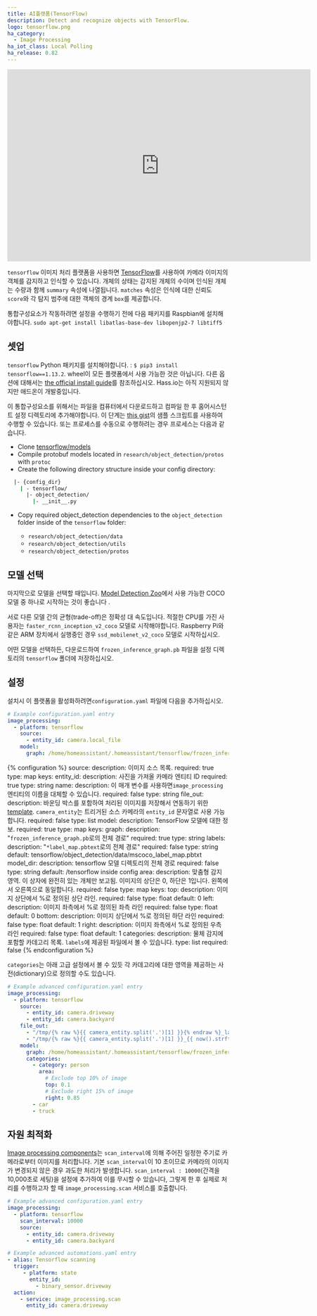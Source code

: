 ```yaml
---
title: AI플랫폼(TensorFlow)
description: Detect and recognize objects with TensorFlow.
logo: tensorflow.png
ha_category:
  - Image Processing
ha_iot_class: Local Polling
ha_release: 0.82
---
```


<div class='videoWrapper'>
<iframe width="690" height="437" src="https://www.youtube.com/embed/iKQC4oCvSXU" frameborder="0" allow="accelerometer; autoplay; encrypted-media; gyroscope; picture-in-picture" allowfullscreen></iframe>
</div>

`tensorflow` 이미지 처리 플랫폼을 사용하면 [TensorFlow](https://www.tensorflow.org/)를 사용하여 카메라 이미지의 객체를 감지하고 인식할 수 있습니다. 개체의 상태는 감지된 개체의 수이며 인식된 개체는 수량과 함께 `summary` 속성에 나열됩니다. `matches` 속성은 인식에 대한 신뢰도 `score`와 각 탐지 범주에 대한 객체의 경계 `box`를 제공합니다.

<div class='note warning'>

  통합구성요소가 작동하려면 설정을 수행하기 전에 다음 패키지를 Raspbian에 설치해야합니다.
  `sudo apt-get install libatlas-base-dev libopenjp2-7 libtiff5`
  

</div>

## 셋업

`tensorflow` Python 패키지를 설치해야합니다. : `$ pip3 install tensorflow==1.13.2`. wheel이 모든 플랫폼에서 사용 가능한 것은 아닙니다. 다른 옵션에 대해서는 [the official install guide](https://www.tensorflow.org/install/)를 참조하십시오. Hass.io는 아직 지원되지 않지만 애드온이 개발중입니다.

이 통합구성요소를 위해서는 파일을 컴퓨터에서 다운로드하고 컴파일 한 후 홈어시스턴트 설정 디렉토리에 추가해야합니다. 이 단계는 [this gist](https://gist.github.com/hunterjm/6f9332f92b60c3d5e448ad936d7353c3)의 샘플 스크립트를 사용하여 수행할 수 있습니다. 또는 프로세스를 수동으로 수행하려는 경우 프로세스는 다음과 같습니다.

- Clone [tensorflow/models](https://github.com/tensorflow/models/tree/master/research/object_detection)
- Compile protobuf models located in `research/object_detection/protos` with `protoc`
- Create the following directory structure inside your config directory:

```bash
  |- {config_dir}
    | - tensorflow/
      |- object_detection/
        |- __init__.py
```

- Copy required object_detection dependencies to the `object_detection` folder inside of the `tensorflow` folder:

  - `research/object_detection/data`
  - `research/object_detection/utils`
  - `research/object_detection/protos`

## 모델 선택

마지막으로 모델을 선택할 때입니다. [Model Detection Zoo](https://github.com/tensorflow/models/blob/master/research/object_detection/g3doc/detection_model_zoo.md)에서 사용 가능한 COCO 모델 중 하나로 시작하는 것이 좋습니다 .

서로 다른 모델 간의 균형(trade-off)은 정확성 대 속도입니다. 적절한 CPU를 가진 사용자는 `faster_rcnn_inception_v2_coco` 모델로 시작해야합니다. Raspberry Pi와 같은 ARM 장치에서 실행중인 경우 `ssd_mobilenet_v2_coco` 모델로 시작하십시오.

어떤 모델을 선택하든, 다운로드하여 `frozen_inference_graph.pb` 파일을 설정 디렉토리의 `tensorflow` 폴더에 저장하십시오.

## 설정

설치시 이 플랫폼을 활성화하려면`configuration.yaml` 파일에 다음을 추가하십시오.

```yaml
# Example configuration.yaml entry
image_processing:
  - platform: tensorflow
    source:
      - entity_id: camera.local_file
    model:
      graph: /home/homeassistant/.homeassistant/tensorflow/frozen_inference_graph.pb
```

{% configuration %}
source:
  description: 이미지 소스 목록.
  required: true
  type: map
  keys:
    entity_id:
      description: 사진을 가져올 카메라 엔티티 ID
      required: true
      type: string
    name:
      description: 이 매개 변수를 사용하면`image_processing` 엔티티의 이름을 대체할 수 있습니다.
      required: false
      type: string
file_out:
    description: 바운딩 박스를 포함하여 처리된 이미지를 저장해서 연동하기 위한 [template](/docs/configuration/templating/#processing-incoming-data). `camera_entity`는 트리거된 소스 카메라의 `entity_id` 문자열로 사용 가능합니다.
    required: false
    type: list
model:
    description: TensorFlow 모델에 대한 정보.
    required: true
    type: map
    keys:
      graph:
        description: "`frozen_inference_graph.pb`로의 전체 경로"
        required: true
        type: string
      labels:
       description: "`*label_map.pbtext`로의 전체 경로"
       required: false
       type: string
       default: tensorflow/object_detection/data/mscoco_label_map.pbtxt
      model_dir:
        description: tensorflow 모델 디렉토리의 전체 경로
        required: false
        type: string
        default: /tensorflow inside config
      area:
        description: 맞춤형 감지 영역. 이 상자에 완전히 있는 개체만 보고됨. 이미지의 상단은 0, 하단은 1입니다. 왼쪽에서 오른쪽으로 동일합니다.
        required: false
        type: map
        keys:
          top:
            description: 이미지 상단에서 %로 정의된 상단 라인.
            required: false
            type: float
            default: 0
          left:
            description: 이미지 좌측에서 %로 정의된 좌측 라인
            required: false
            type: float
            default: 0
          bottom:
            description: 이미지 상단에서 %로 정의된 하단 라인
            required: false
            type: float
            default: 1
          right:
            description: 이미지 좌측에서 %로 정의된 우측 라인
            required: false
            type: float
            default: 1
      categories:
        description: 물체 감지에 포함할 카데고리 목록. `labels`에 제공된 파일에서 볼 수 있습니다.
        type: list
        required: false
{% endconfiguration %}

`categories`는 아래 고급 설정에서 볼 수 있듯 각 카데고리에 대한 영역을 제공하는 사전(dictionary)으로 정의할 수도 있습니다.

```yaml
# Example advanced configuration.yaml entry
image_processing:
  - platform: tensorflow
    source:
      - entity_id: camera.driveway
      - entity_id: camera.backyard
    file_out:
      - "/tmp/{% raw %}{{ camera_entity.split('.')[1] }}{% endraw %}_latest.jpg"
      - "/tmp/{% raw %}{{ camera_entity.split('.')[1] }}_{{ now().strftime('%Y%m%d_%H%M%S') }}{% endraw %}.jpg"
    model:
      graph: /home/homeassistant/.homeassistant/tensorflow/frozen_inference_graph.pb
      categories:
        - category: person
          area:
            # Exclude top 10% of image
            top: 0.1
            # Exclude right 15% of image
            right: 0.85
        - car
        - truck
```

## 자원 최적화

[Image processing components](/integrations/image_processing/)는 `scan_interval`에 의해 주어진 일정한 주기로 카메라로부터 이미지를 처리합니다. 기본 `scan_interval`이 10 초이므로 카메라의 이미지가 변경되지 않은 경우 과도한 처리가 발생합니다. `scan_interval : 10000`(간격을 10,000초로 세팅)을 설정에 추가하여 이를 무시할 수 있습니다, 그렇게 한 후 실제로 처리를 수행하고자 할 때 `image_processing.scan` 서비스를 호출합니다.

```yaml
# Example advanced configuration.yaml entry
image_processing:
  - platform: tensorflow
    scan_interval: 10000
    source:
      - entity_id: camera.driveway
      - entity_id: camera.backyard
```

```yaml
# Example advanced automations.yaml entry
- alias: Tensorflow scanning
  trigger:
     - platform: state
       entity_id:
         - binary_sensor.driveway
  action:
    - service: image_processing.scan
      entity_id: camera.driveway
```
